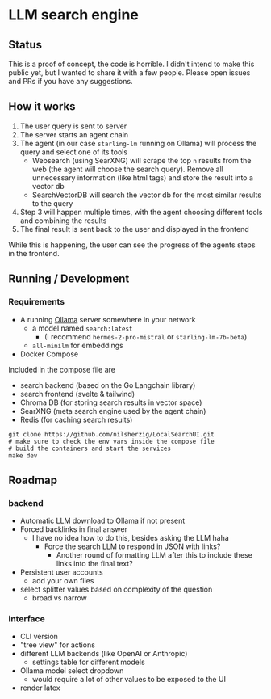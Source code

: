 # LLM search engine

## Status 

This is a proof of concept, the code is horrible. I didn't intend to make this public yet, but I wanted to share it with a few people.
Please open issues and PRs if you have any suggestions.

## How it works 

1. The user query is sent to server
2. The server starts an agent chain
3. The agent (in our case `starling-lm` running on Ollama) will process the query and select one of its tools
    - Websearch (using SearXNG) will scrape the top `n` results from the web (the agent will choose the search query). Remove all unnecessary information (like html tags) and store the result into a vector db
    - SearchVectorDB will search the vector db for the most similar results to the query
4. Step 3 will happen multiple times, with the agent choosing different tools and combining the results
5. The final result is sent back to the user and displayed in the frontend

While this is happening, the user can see the progress of the agents steps in the frontend.

## Running / Development

### Requirements

- A running [Ollama](https://ollama.com/) server somewhere in your network
    - a model named `search:latest` 
        - (I recommend `hermes-2-pro-mistral` or `starling-lm-7b-beta`)
    - `all-minilm` for embeddings
- Docker Compose

Included in the compose file are 
- search backend (based on the Go Langchain library)
- search frontend (svelte & tailwind)
- Chroma DB (for storing search results in vector space)
- SearXNG (meta search engine used by the agent chain)
- Redis (for caching search results)

```
git clone https://github.com/nilsherzig/LocalSearchUI.git
# make sure to check the env vars inside the compose file
# build the containers and start the services
make dev 
```

## Roadmap

### backend 

- Automatic LLM download to Ollama if not present
- Forced backlinks in final answer
    - I have no idea how to do this, besides asking the LLM haha
        - Force the search LLM to respond in JSON with links?
            - Another round of formatting LLM after this to include these links into the final text?
- Persistent user accounts
    - add your own files 
- select splitter values based on complexity of the question
    - broad vs narrow

### interface

- CLI version
- "tree view" for actions 
- different LLM backends (like OpenAI or Anthropic)
    - settings table for different models
- Ollama model select dropdown 
    - would require a lot of other values to be exposed to the UI
- render latex
